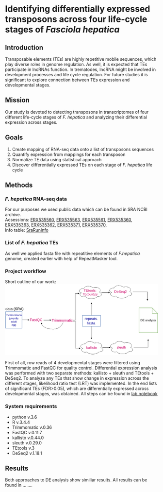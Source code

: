 # Identifying differentially expressed transposons across four life-cycle stages of *Fasciola hepatica*

## Introduction
Transposable elements (TEs) are highly repetitive mobile sequences, which play diverse roles in genome regulation. As well, it is expected that TEs participate in lncRNAs function. In trematodes, lncRNA might be involved in development processes and life cycle regulation. For future studies it is significant to explore connection between TEs expression and developmental stages.

## Mission
Our study is devoted to detecting transposons in transcriptomes of four different life-cycle stages of *F. hepatica* and analyzing their differential expression across stages.

## Goals
1. Create mapping of RNA-seq data onto a list of transposons sequences 
2. Quantify expression from mappings for each transposon
2. Normalize TE data using statistical approach
4. Discover differentially expressed TEs on each stage of *F. hepatica* life cycle

## Methods

### *F. hepatica* RNA-seq data
For our purposes we used public data which can be found in SRA NCBI archive.  
Acsessions: [ERX535560](https://www.ncbi.nlm.nih.gov/sra/?term=ERX535560), [ERX535563](https://www.ncbi.nlm.nih.gov/sra/?term=ERX535563), [ERX535561](https://www.ncbi.nlm.nih.gov/sra/?term=ERX535561), [ERX535360](https://www.ncbi.nlm.nih.gov/sra/?term=ERX535360), [ERX535363](https://www.ncbi.nlm.nih.gov/sra/?term=ERX535363), [ERX535362](https://www.ncbi.nlm.nih.gov/sra/?term=ERX535362), [ERX535371](https://www.ncbi.nlm.nih.gov/sra/?term=ERX535371), [ERX535370](https://www.ncbi.nlm.nih.gov/sra/?term=ERX535370).  
Info table: [SraRunInfo](https://github.com/NickPanyushev/IB_Fasciola/blob/master/SraRunTable.csv)

### List of *F. hepatica* TEs
As well we applied fasta file with repeatitive elements of *F.hepatica* genome, created earlier with help of RepeatMasker tool.

### Project workflow 
Short outline of our work:
![workflow](https://github.com/NickPanyushev/IB_Fasciola/blob/master/some%20useful%20pictures/project_workflow.png)

First of all, row reads of 4 developmental stages were filtered using Trimmomatic and FastQC for quality control. Differential expression analysis was performed with two separate methods: kallisto + sleuth and TEtools + DeSeq2. To analyze any TEs that show change in expression across the different stages, likelihood ratio test (LRT) was implemented. In the end lists of significant TEs (FDR>0.05), which are differentially expressed across developmental stages, was obtained. 
All steps can be found in [lab notebook](https://github.com/NickPanyushev/IB_Fasciola/blob/master/lab_notebook.md)

### System requirements
* python v.3.6
* R v.3.4.4
* Trimmomatic v.0.36
* FastQC v.0.11.7
* kallisto v.0.44.0 
* sleuth v.0.29.0
* TEtools v.3 
* DeSeq2 v.1.18.1

## Results
Both approaches to DE analysis show similiar results.
All results can be found in ...
....
